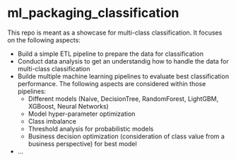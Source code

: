 # ml_packaging_classification
This repo is meant as a showcase for multi-class classification. It focuses on the following aspects:
- Build a simple ETL pipeline to prepare the data for classification
- Conduct data analysis to get an understandig how to handle the data for multi-class classification
- Builde multiple machine learning pipelines to evaluate best classification performance. The following aspects are considered within those pipelines:
  - Different models (Naive, DecisionTree, RandomForest, LightGBM, XGBoost, Neural Networks)
  - Model hyper-parameter optimization
  - Class imbalance
  - Threshold analysis for probabilistic models
  - Business decision optimization (consideration of class value from a business perspective) for best model
- ...